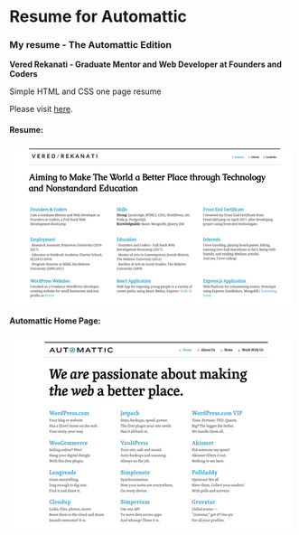 # Resume for Automattic
### My resume - The Automattic Edition

**Vered Rekanati - Graduate Mentor and Web Developer at Founders and Coders**

Simple HTML and CSS one page resume

Please visit [here](https://veredrec.github.io/Resume/).


#### Resume:
![My Resume](resume-automattic.png)

#### Automattic Home Page:
![Automattic](automattic-home.png)
